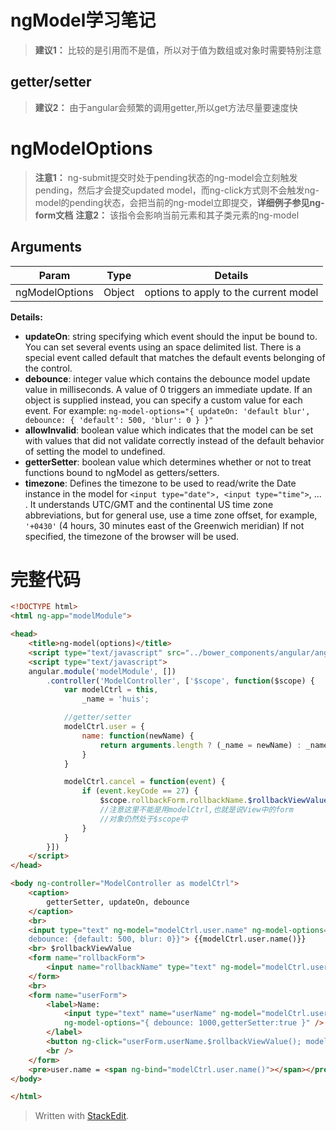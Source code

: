 
# ngModel学习笔记

> **建议1：** 比较的是引用而不是值，所以对于值为数组或对象时需要特别注意

## getter/setter

> **建议2：** 由于angular会频繁的调用getter,所以get方法尽量要速度快

# ngModelOptions

> **注意1：** ng-submit提交时处于pending状态的ng-model会立刻触发pending，然后才会提交updated model，而ng-click方式则不会触发ng-model的pending状态，会把当前的ng-model立即提交，**详细例子参见ng-form文档**
> **注意2：** 该指令会影响当前元素和其子类元素的ng-model

## Arguments

Param | Type | Details
-------|---------|-------------
ngModelOptions | Object | options to apply to the current model

**Details:**

-  **updateOn**: string specifying which event should the input be bound to. You can set several events using an space delimited list. There is a special event called default that matches the default events belonging of the control.
-  **debounce**: integer value which contains the debounce model update value in milliseconds. A value of 0 triggers an immediate update. If an object is supplied instead, you can specify a custom value for each event. For example: `ng-model-options="{ updateOn: 'default blur', debounce: { 'default': 500, 'blur': 0 } }"`
- **allowInvalid**: boolean value which indicates that the model can be set with values that did not validate correctly instead of the default behavior of setting the model to undefined.
- **getterSetter**: boolean value which determines whether or not to treat functions bound to ngModel as getters/setters.
- **timezone**: Defines the timezone to be used to read/write the Date instance in the model for `<input type="date">, <input type="time">`, ... . It understands UTC/GMT and the continental US time zone abbreviations, but for general use, use a time zone offset, for example, `'+0430'` (4 hours, 30 minutes east of the Greenwich meridian) If not specified, the timezone of the browser will be used.

# 完整代码

```html
<!DOCTYPE html>
<html ng-app="modelModule">

<head>
    <title>ng-model(options)</title>
    <script type="text/javascript" src="../bower_components/angular/angular.js"></script>
    <script type="text/javascript">
    angular.module('modelModule', [])
        .controller('ModelController', ['$scope', function($scope) {
            var modelCtrl = this,
                _name = 'huis';

            //getter/setter
            modelCtrl.user = {
                name: function(newName) {
                    return arguments.length ? (_name = newName) : _name;
                }
            }

            modelCtrl.cancel = function(event) {
                if (event.keyCode == 27) {
                    $scope.rollbackForm.rollbackName.$rollbackViewValue();
                    //注意这里不能是用modelCtrl,也就是说View中的form 
                    //对象仍然处于$scope中
                }
            }
        }])
    </script>
</head>

<body ng-controller="ModelController as modelCtrl">
    <caption>
        getterSetter, updateOn, debounce
    </caption>
    <br>
    <input type="text" ng-model="modelCtrl.user.name" ng-model-options="{getterSetter: true, updateOn: 'default blur', 
	debounce: {default: 500, blur: 0}}"> {{modelCtrl.user.name()}}
    <br> $rollbackViewValue
    <form name="rollbackForm">
        <input name="rollbackName" type="text" ng-model="modelCtrl.user.name" ng-model-options="{getterSetter: true, updateOn: 'blur'}" ng-keyup="modelCtrl.cancel($event)">
    </form>
    <br>
    <form name="userForm">
        <label>Name:
            <input type="text" name="userName" ng-model="modelCtrl.user.name" 
            ng-model-options="{ debounce: 1000,getterSetter:true }" />
        </label>
        <button ng-click="userForm.userName.$rollbackViewValue(); modelCtrl.user.name('')">Clear</button>
        <br />
    </form>
    <pre>user.name = <span ng-bind="modelCtrl.user.name()"></span></pre>
</body>

</html>
```

> Written with [StackEdit](https://stackedit.io/).
